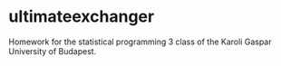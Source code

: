 # ultimateexchanger
Homework for the statistical programming 3 class of the Karoli Gaspar University of Budapest. 
